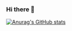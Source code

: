 ### Hi there 👋

[![Anurag's GitHub stats](https://github-readme-stats.vercel.app/api?username=vyacheslav31)](https://github.com/v/github-readme-stats)

<!--
**vyacheslav31/vyacheslav31** is a ✨ _special_ ✨ repository because its `README.md` (this file) appears on your GitHub profile.



- 🔭 I’m currently working on ...
- 🌱 I’m currently learning ...
- 👯 I’m looking to collaborate on ...
- 🤔 I’m looking for help with ...
- 💬 Ask me about ...
- 📫 How to reach me: ...
- 😄 Pronouns: ...
- ⚡ Fun fact: ...
-->
